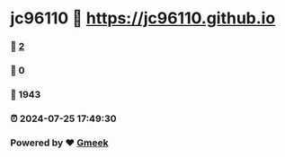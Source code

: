 # jc96110 :link: https://jc96110.github.io 
### :page_facing_up: [2](https://jc96110.github.io/tag.html) 
### :speech_balloon: 0 
### :hibiscus: 1943 
### :alarm_clock: 2024-07-25 17:49:30 
### Powered by :heart: [Gmeek](https://github.com/Meekdai/Gmeek)
